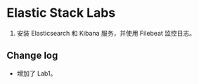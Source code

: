 # Elastic Stack Labs

1. 安装 Elasticsearch 和 Kibana 服务，并使用 Filebeat 监控日志。

## Change log

* 增加了 Lab1。
